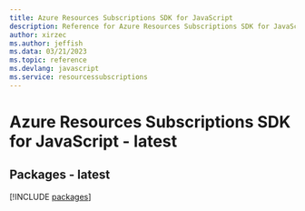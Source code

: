 ```yaml
---
title: Azure Resources Subscriptions SDK for JavaScript
description: Reference for Azure Resources Subscriptions SDK for JavaScript
author: xirzec
ms.author: jeffish
ms.data: 03/21/2023
ms.topic: reference
ms.devlang: javascript
ms.service: resourcessubscriptions
---
```

# Azure Resources Subscriptions SDK for JavaScript - latest
## Packages - latest
[!INCLUDE [packages](resources-subscriptions-index.md)]